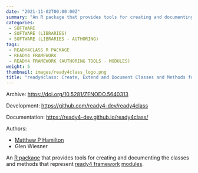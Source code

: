```yaml
---
date: "2021-11-02T00:00:00Z"
summary: "An R package that provides tools for creating and documenting classes and methods that represent ready4 framework modules and sub-modules..."
categories:
 - SOFTWARE
 - SOFTWARE (LIBRARIES)
 - SOFTWARE (LIBRARIES - AUTHORING)
tags:
 - READY4CLASS R PACKAGE
 - READY4 FRAMEWORK
 - READY4 FRAMEWORK (AUTHORING TOOLS - MODULES)
weight: 5
thumbnail: images/ready4class_logo.png
title: "ready4class: Create, Extend and Document Classes and Methods for Open and Modular Mental Health Simulations"
---
```


Archive: https://doi.org/10.5281/ZENODO.5640313

Development: https://github.com/ready4-dev/ready4class

Documentation: https://ready4-dev.github.io/ready4class/

Authors:
 - [Matthew P Hamilton](https://mph-economist.netlify.app/)
 - Glen Wiesner
 
An [R package](../) that provides tools for creating and documenting the classes and methods that represent [ready4 framework](../../project/a_ready4-project/) [modules](../../project/a_ready4-project/modules/).

